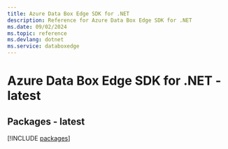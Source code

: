 ```yaml
---
title: Azure Data Box Edge SDK for .NET
description: Reference for Azure Data Box Edge SDK for .NET
ms.date: 09/02/2024
ms.topic: reference
ms.devlang: dotnet
ms.service: databoxedge
---
```

# Azure Data Box Edge SDK for .NET - latest
## Packages - latest
[!INCLUDE [packages](data-box-edge-index.md)]